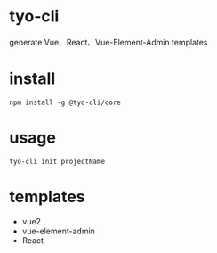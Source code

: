 # tyo-cli

generate Vue、React、Vue-Element-Admin templates

# install

```
npm install -g @tyo-cli/core
```

# usage
```shell
tyo-cli init projectName
```

# templates
- vue2
- vue-element-admin
- React
